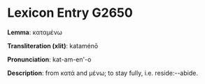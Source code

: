 # Lexicon Entry G2650

**Lemma**: καταμένω

**Transliteration (xlit)**: kataménō

**Pronunciation**: kat-am-en'-o

**Description**:
from κατά and μένω; to stay fully, i.e. reside:--abide.
